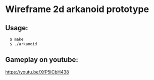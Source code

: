 # Wireframe 2d arkanoid prototype

## Usage:
```bash
  $ make
  $ ./arkanoid
```

## Gameplay on youtube:

https://youtu.be/XfP5ICbH438